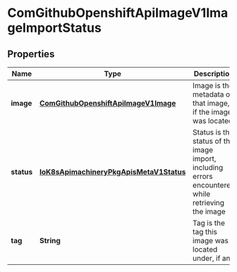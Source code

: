 
# ComGithubOpenshiftApiImageV1ImageImportStatus

## Properties
Name | Type | Description | Notes
------------ | ------------- | ------------- | -------------
**image** | [**ComGithubOpenshiftApiImageV1Image**](ComGithubOpenshiftApiImageV1Image.md) | Image is the metadata of that image, if the image was located |  [optional]
**status** | [**IoK8sApimachineryPkgApisMetaV1Status**](IoK8sApimachineryPkgApisMetaV1Status.md) | Status is the status of the image import, including errors encountered while retrieving the image | 
**tag** | **String** | Tag is the tag this image was located under, if any |  [optional]




